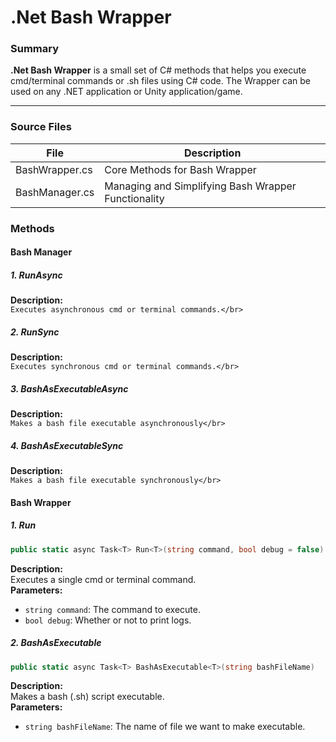 # .Net Bash Wrapper

### Summary

<p><b>.Net Bash Wrapper</b> is a small set of C# methods that helps you execute cmd/terminal commands or .sh files using C# code. The Wrapper can be used on any .NET application or Unity application/game.</p>

--- 
### Source Files

| File      | Description |
| ----------- | ----------- |
| BashWrapper.cs    | Core Methods for Bash Wrapper       |
| BashManager.cs   | Managing and Simplifying Bash Wrapper Functionality        |

### Methods
#### Bash Manager

##### 1. RunAsync

<b>Description:</b> </br>
```Executes asynchronous cmd or terminal commands.</br>```

##### 2. RunSync

<b>Description:</b> </br>
```Executes synchronous cmd or terminal commands.</br>```

##### 3. BashAsExecutableAsync

<b>Description:</b> </br>
```Makes a bash file executable asynchronously</br>```

##### 4. BashAsExecutableSync

<b>Description:</b> </br>
```Makes a bash file executable synchronously</br>```

#### Bash Wrapper

##### 1. Run 

```c#
public static async Task<T> Run<T>(string command, bool debug = false)
```

<b>Description:</b> </br>
Executes a single cmd or terminal command.</br>
<b>Parameters:</b> </br>
- `string command`: The command to execute.
- `bool debug`: Whether or not to print logs.


##### 2. BashAsExecutable 

```c#
public static async Task<T> BashAsExecutable<T>(string bashFileName)
```

<b>Description:</b> </br>
Makes a bash (.sh) script executable.</br>
<b>Parameters:</b> </br>
- `string bashFileName`: The name of file we want to make executable.
